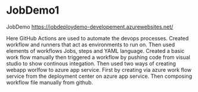 # JobDemo1
JobDemo
https://jobdeploydemo-developement.azurewebsites.net/

Here GitHub Actions are used to automate the devops processes. 
Created workflow and runners that act as environments to run on. 
Then used elements of workflows Jobs, steps and YAML language. 
Created a basic work flow manually then triggered a workflow by pushing code from visual studio to show continous integation. 
Then used two ways of creating webapp worlfow to azure app service.
First by creating via azure work flow service from the deployment center on azure app service.
Then composing workflow file manually from github.
